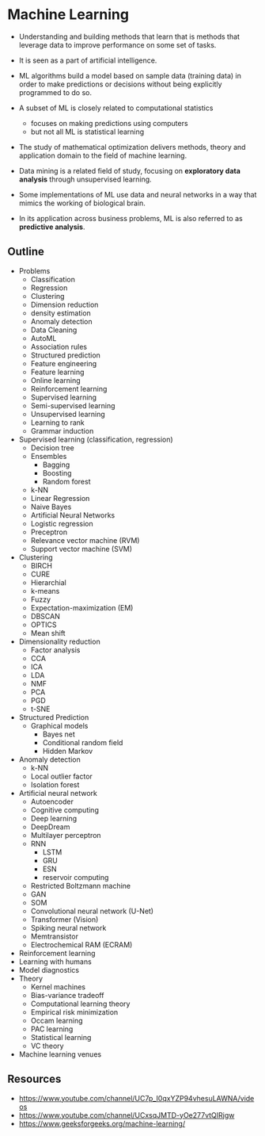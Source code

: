 # Machine Learning

- Understanding and building methods that learn that is methods that
  leverage data to improve performance on some set of tasks.
- It is seen as a part of artificial intelligence.
- ML algorithms build a model based on sample data (training data) in order
  to make predictions or decisions without being explicitly programmed to do so.

- A subset of ML is closely related to computational statistics
    - focuses on making predictions using computers
    - but not all ML is statistical learning

- The study of mathematical optimization delivers methods, theory and application
  domain to the field of machine learning.

- Data mining is a related field of study, focusing on **exploratory data analysis**
  through unsupervised learning.

- Some implementations of ML use data and neural networks in a way that mimics the working of biological brain.
- In its application across business problems, ML is also referred to as **predictive analysis**.

## Outline

- Problems
    - Classification
    - Regression
    - Clustering
    - Dimension reduction
    - density estimation
    - Anomaly detection
    - Data Cleaning
    - AutoML
    - Association rules
    - Structured prediction
    - Feature engineering
    - Feature learning
    - Online learning
    - Reinforcement learning
    - Supervised learning
    - Semi-supervised learning
    - Unsupervised learning
    - Learning to rank
    - Grammar induction
- Supervised learning (classification, regression)
    - Decision tree
    - Ensembles
        - Bagging
        - Boosting
        - Random forest
    - k-NN
    - Linear Regression
    - Naive Bayes
    - Artificial Neural Networks
    - Logistic regression
    - Preceptron
    - Relevance vector machine (RVM)
    - Support vector machine (SVM)
- Clustering
    - BIRCH
    - CURE
    - Hierarchial
    - k-means
    - Fuzzy
    - Expectation-maximization (EM)
    - DBSCAN
    - OPTICS
    - Mean shift
- Dimensionality reduction
    - Factor analysis
    - CCA
    - ICA
    - LDA
    - NMF
    - PCA
    - PGD
    - t-SNE
- Structured Prediction
    - Graphical models
        - Bayes net
        - Conditional random field
        - Hidden Markov
- Anomaly detection
    - k-NN
    - Local outlier factor
    - Isolation forest
- Artificial neural network
    - Autoencoder
    - Cognitive computing
    - Deep learning
    - DeepDream
    - Multilayer perceptron
    - RNN
        - LSTM
        - GRU
        - ESN
        - reservoir computing
    - Restricted Boltzmann machine
    - GAN
    - SOM
    - Convolutional neural network (U-Net)
    - Transformer (Vision)
    - Spiking neural network
    - Memtransistor
    - Electrochemical RAM (ECRAM)
- Reinforcement learning
- Learning with humans
- Model diagnostics
- Theory
    - Kernel machines
    - Bias-variance tradeoff
    - Computational learning theory
    - Empirical risk minimization
    - Occam learning
    - PAC learning
    - Statistical learning
    - VC theory
- Machine learning venues

## Resources

- <https://www.youtube.com/channel/UC7p_I0qxYZP94vhesuLAWNA/videos>
- <https://www.youtube.com/channel/UCxsqJMTD-yOe277vtQIRjgw>
- <https://www.geeksforgeeks.org/machine-learning/>
